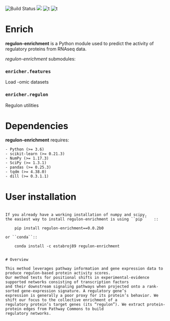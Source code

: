 ![Build Status](https://travis-ci.com/JEstabrook/Enrich.svg?token=ZRDWBWe9sXCivP1NrZwq&branch=master)  [![](https://img.shields.io/badge/python-3.6+-blue.svg)](https://www.python.org/downloads/release/python-367) ![t](https://img.shields.io/badge/license-MIT-nrightgreen.svg) ![t](https://img.shields.io/badge/status-stable-nrightgreen.svg)


# Enrich


**regulon-enrichment** is a Python module used to predict the activity of regulatory proteins from RNAseq data.

*regulon-enrichment* submodules:

### `enricher.features` ###
Load -omic datasets


### `enricher.regulon` ###
Regulon utilities

# Dependencies

**regulon-enrichment** requires:
~~~~~~~~~~~~
- Python (>= 3.6)
- scikit-learn (>= 0.21.3)
- NumPy (>= 1.17.3)
- SciPy (>= 1.3.1)
- pandas (>= 0.25.3)
- tqdm (>= 4.38.0)
- dill (>= 0.3.1.1)
~~~~~~~~~~~~

# User installation
~~~~~~~~~~~~~~~~~

If you already have a working installation of numpy and scipy,
the easiest way to install regulon-enrichment is using ``pip``   ::

    pip install regulon-enrichment==0.0.2b0

or ``conda``::

    conda install -c estabroj89 regulon-enrichment


# Overview

This method leverages pathway information and gene expression data to produce regulon-based protein activity scores. 
Our method tests for positional shifts in experimental-evidence supported networks consisting of transcription factors 
and their downstream signaling pathways when projected onto a rank-sorted gene-expression signature. A regulatory gene’s
expression is generally a poor proxy for its protein’s behavior. We shift our focus to the collective enrichment of a 
regulatory protein’s target genes (its “regulon”). We extract protein-protein edges from Pathway Commons to build 
regulatory networks. 

